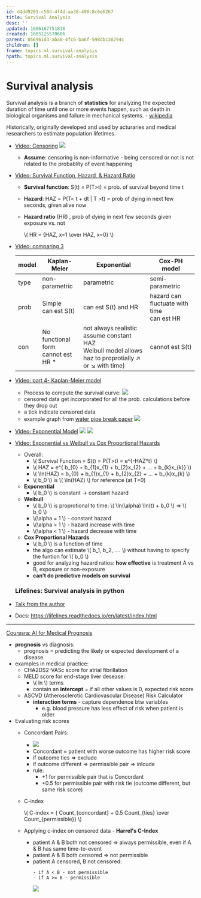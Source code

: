 ```yaml
---
id: d4dd9201-c58d-4f4d-aa38-498c8c6e6267
title: Survival Analysis
desc: ''
updated: 1606167751818
created: 1605125570606
parent: 056961d3-aba0-4fc6-ba6f-598dbc38294c
children: []
fname: topics.ml.survival-analysis
hpath: topics.ml.survival-analysis
---
```

# Survival analysis

Survival analysis is a branch of **statistics** for analyzing the expected duration of time until one or more events happen, such as death in biological organisms and failure in mechanical systems. - [wikipedia](https://en.wikipedia.org/wiki/Survival_analysis)

Historically, originally developed and used by acturaries and medical researchers to estimate population lifetimes. 

- [Video: Censoring](https://www.youtube.com/watch?v=vX3l36ptrTU)
    ![](/dendron-notes/assets/images/2020-11-11-15-12-53.png)
  - **Assume**: censoring is non-informative - being censored or not is not related to the probablity of event happening

- [Video: Survival Function, Hazard, & Hazard Ratio](https://www.youtube.com/watch?v=MdmWdIV5k-I)
  - **Survival function**: S(t) = P(T>t) = prob. of survival beyond time t
  - **Hazard**: HAZ = P(T&lt; t + dt | T >t)
           = prob of dying in next few seconds, given alive now
  - **Hazard ratio** (HR)  , prob of dying in next few seconds given exposure vs. not 

      \\(  HR = {HAZ, x=1 \\over HAZ, x=0} \\)

- [Video: comparing 3 ](https://www.youtube.com/watch?v=K7bmmbD7KIg)

  | model | Kaplan-Meier                             | Exponential                                                                                                   | Cox-PH model                                   |
  | ----- | ---------------------------------------- | ------------------------------------------------------------------------------------------------------------- | ---------------------------------------------- |
  | type  | non-parametric                           | parametric                                                                                                    | semi-parametric                                |
  | prob  | Simple <br>  can est S(t)                | can est S(t) and HR                                                                                           | hazard can fluctuate with time <br> can est HR |
  | con   | No functional form <br> cannot est HR \* | not always realistic <br> assume constant HAZ <br> Weibull model allows haz to proprotially ↗ or ↘	with time) | cannot est S(t)                                |

- [Video: part 4- Kaplan-Meier model](https://www.youtube.com/watch?v=VJPPeUpyC6c)
  - Process to compute the survival curve:
      ![](/dendron-notes/assets/images/2020-11-11-16-25-29.png)
  - censored data get incorporated for all the prob. calculations before they drop out 
  - a tick indicate censored data 
  - example graph from [water pipe break paper](https://www.researchgate.net/publication/338223962_Improving_Urban_Water_Security_through_Pipe-Break_Prediction_Models_Machine_Learning_or_Survival_Analysis)
      ![](/dendron-notes/assets/images/2020-11-11-16-29-36.png)
        


- [Video: Exponential Model](https://www.youtube.com/watch?v=T_goHnU8Eu4&list=PLqzoL9-eJTNDdnKvep_YHIwk2AMqHhuJ0&index=6)
  ![](/dendron-notes/assets/images/2020-11-13-15-35-26.png)
  ![](/dendron-notes/assets/images/2020-11-13-15-36-57.png)


- [Video: Exponential vs Weibull vs Cox Proportional Hazards](https://www.youtube.com/watch?v=KDpAtrqS39w&list=PLqzoL9-eJTNDdnKvep_YHIwk2AMqHhuJ0&index=7)

  - Overall:
    - \\( Survival Function = S(t) = P(T>t) = e^{-HAZ\*t} \\)
    - \\( HAZ = e^{ b_{0} + b_{1}x_{1} + b_{2}x_{2} + ... +  b_{k}x\_{k}} \\)
    - \\( \\ln(HAZ) = b_{0} + b_{1}x_{1} + b_{2}x_{2} + ... +  b_{k}x\_{k} \\)
    - \\( b_0 \\) is \\( \\ln(HAZ) \\) for reference (at T=0)
  - **Exponential**
    - \\( b_0 \\) is constant -> constant hazard 
  - **Weibull**
    - \\( b_0 \\) is proprotional to time:  \\( \\ln(\\alpha) \\ln(t) + b_0 \\) =>  \\( b_0 \\) 
    - \\(\\alpha = 1 \\) - constant hazard
    - \\(\\alpha > 1 \\) -  hazard increase with time
    - \\(\\alpha &lt; 1 \\) - hazard decrease with time
  - **Cox Proportional Hazards**
    - \\( b_0 \\) is a function of time 
    - the algo can estimate \\( b_1, b_2, .... \\) without having to specify the funtion for \\( b_0 \\)
    - good for analyzing hazard ratios: **how effective** is treatment A vs B, exposure or non-exposure
    - **can't do predictive models on survival**

  ### Lifelines: Survival analysis in python

- [Talk from the author](https://www.youtube.com/watch?v=XQfxndJH4UA)

- Docs: <https://lifelines.readthedocs.io/en/latest/index.html>

* * *

[Couresra: AI for Medical Prognosis](https://www.coursera.org/learn/ai-for-medical-prognosis/home/welcome)

- **prognosis** vs diagnosis: 
  - prognosis = predicting the likely or expected development of a disease
- examples in medical practice:
  - CHA2DS2-VASc score for atrial fibrillation
  - MELD score for end-stage liver desease: 
    - \\( ln \\) terms 
    - contain an **intercept** = if all other values is 0, expected risk score 
  - ASCVD (Atherosclerotic Cardiovascular Disease) Risk Calculator
    - **interaction terms** - capture dependence btw variables 
      - e.g. blood pressure has less effect of risk when patient is older 
- Evaluating risk scores 
  - Concordant Pairs: 
    - ![](/dendron-notes/assets/images/2020-11-23-15-38-09.png)
    - Concordant = patient with worse outcome has higher risk score
    - if outcome ties => exclude
    - if outcome different => permissible pair => inlcude   
    - rule:
      - \+1 for permissible pair that is Concordant
      - \+0.5 for permissible pair with risk tie (outcome different, but same risk score)
  - C-index 

      \\( C-index = { Count_{concordant} + 0.5 Count_{ties} \\over Count\_{permissible}} \\)
  - Applying c-index on censored data - **Harrel's C-Index**
    - patient A & B both not censored => always permissible, even if A & B has same time-to-event
    - patient A & B both censored => not permissible
    - patient A censored, B not censored:
      ```
      - if A < B - not permissible
      - if A >= B - permissible
      ```
      ![](/dendron-notes/assets/images/2020-11-23-16-40-58.png)

